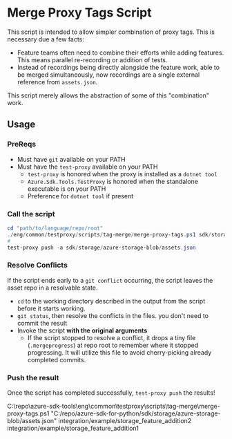 # Merge Proxy Tags Script

This script is intended to allow simpler combination of proxy tags. This is necessary due a few facts:

- Feature teams often need to combine their efforts while adding features. This means parallel re-recording or addition of tests.
- Instead of recordings being directly alongside the feature work, able to be merged simultaneously, now recordings are a single external reference from `assets.json`.

This script merely allows the abstraction of some of this "combination" work.

## Usage

### PreReqs

- Must have `git` available on your PATH
- Must have the `test-proxy` available on your PATH
  - `test-proxy` is honored when the proxy is installed as a `dotnet tool`
  - `Azure.Sdk.Tools.TestProxy` is honored when the standalone executable is on your PATH
  - Preference for `dotnet tool` if present

### Call the script

```powershell
cd "path/to/language/repo/root"
./eng/common/testproxy/scripts/tag-merge/merge-proxy-tags.ps1 sdk/storage/azure-storage-blob/assets.json integration/example/storage_feature_addition2 integration/example/storage_feature_addition1
#                                                                                                                 ^ Combined Tag 1                                    ^ Combined Tag 2
test-proxy push -a sdk/storage/azure-storage-blob/assets.json
```

### Resolve Conflicts

If the script ends early to a `git conflict` occurring, the script leaves the asset repo in a resolvable state.

- `cd` to the working directory described in the output from the script before it starts working.
- `git status`, then resolve the conflicts in the files. you don't need to commit the result
- Invoke the script **with the original arguments**
  - If the script stopped to resolve a conflict, it drops a tiny file (`.mergeprogress`) at repo root to remember where it stopped progressing. It will utilize this file to avoid cherry-picking already completed commits.

### Push the result

Once the script has completed successfully, `test-proxy push` the results!

C:\repo\azure-sdk-tools\eng\common\testproxy\scripts\tag-merge\merge-proxy-tags.ps1 "C:/repo/azure-sdk-for-python/sdk/storage/azure-storage-blob/assets.json" integration/example/storage_feature_addition2 integration/example/storage_feature_addition1